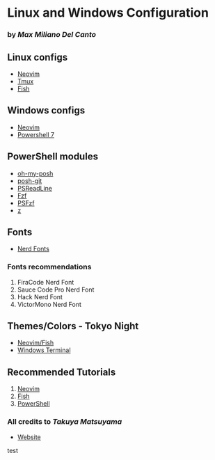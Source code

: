 # Linux and Windows Configuration
### by *Max Miliano Del Canto*

## Linux configs
- [Neovim](https://neovim.io/)
- [Tmux](https://linuxize.com/post/getting-started-with-tmux/)
- [Fish](https://fishshell.com/)

## Windows configs
- [Neovim](https://neovim.io/)
- [Powershell 7](https://docs.microsoft.com/en-us/powershell/scripting/install/installing-powershell-on-windows?view=powershell-7.2)

## PowerShell modules
- [oh-my-posh](https://ohmyposh.dev/docs/windows)
- [posh-git](https://github.com/dahlbyk/posh-git)
- [PSReadLine](https://github.com/PowerShell/PSReadLine)
- [Fzf](https://github.com/junegunn/fzf)
- [PSFzf](https://github.com/kelleyma49/PSFzf)
- [z](https://www.powershellgallery.com/packages/z/1.1.13)

## Fonts
- [Nerd Fonts](https://www.nerdfonts.com/)
### Fonts recommendations
1. FiraCode Nerd Font
2. Sauce Code Pro Nerd Font
3. Hack Nerd Font
4. VictorMono Nerd Font

## Themes/Colors - Tokyo Night
- [Neovim/Fish](https://github.com/folke/tokyonight.nvim)
- [Windows Terminal](https://windowsterminalthemes.dev/)

## Recommended Tutorials
1. [Neovim](https://www.youtube.com/watch?v=FW2X1CXrU1w)
2. [Fish](https://www.youtube.com/watch?v=KKxhf50FIPI&t=873s)
3. [PowerShell](https://www.youtube.com/watch?v=5-aK2_WwrmM&t=384s)

### All credits to *Takuya Matsuyama*
- [Website](https://www.craftz.dog/)

test
